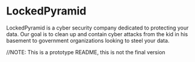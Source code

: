 # LockedPyramid

LockedPyramid is a cyber security company dedicated to protecting your data. Our goal is to clean up and contain cyber attacks from the kid in his basement to government organizations looking to steel your data. 


//NOTE: This is a prototype README, this is not the final version
